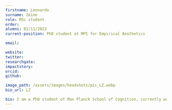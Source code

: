 ```yaml
---
firstname: Leonardo
surname: Zeine
role: MSc student
order:
alumni: 01/11/2023
current-position: PhD student at MPI for Empirical Aesthetics

email:

website:
twitter:
researchgate:
impactstory:
orcid:
github:

image_path: /assets/images/headshots/pic_LZ.webp
bio_url: LZ

bio: I am a PhD student of Max Planck School of Cognition, currently working at LaCNS research group. I am most interested in neural representations of syntax and its interaction with other representational linguistics levels. For the first part of my PhD research, I am working on a MEG dataset for naturalistic speech comprehension, trying to evaluate the role of prediction and brain rhythm modulation at the lexical dimension. I obtained bachelors in Cognitive Sciences and a masters at the Generative Linguistics department, both at University of São Paulo, Brazil.
---
```

